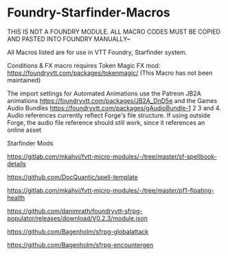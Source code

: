 # Foundry-Starfinder-Macros

THIS IS NOT A FOUNDRY MODULE. ALL MACRO CODES MUST BE COPIED AND PASTED INTO FOUNDRY MANUALLY~

All Macros listed are for use in VTT Foundry, Starfinder system.

Conditions & FX macro requires Token Magic FX mod: https://foundryvtt.com/packages/tokenmagic/
(This Macro has not been maintained)

The import settings for Automated Animations use the Patreon JB2A animations https://foundryvtt.com/packages/JB2A_DnD5e and the Games Audio Bundles https://foundryvtt.com/packages/gAudioBundle-1 2 3 and 4. Audio references currently reflect Forge's file structure. If using outside Forge, the audio file reference should still work, since it references an online asset

Starfinder Mods

https://gitlab.com/mkahvi/fvtt-micro-modules/-/tree/master/sf-spellbook-details

https://github.com/DocQuantic/spell-template

https://gitlab.com/mkahvi/fvtt-micro-modules/-/tree/master/pf1-floating-health

https://github.com/danimrath/foundryvtt-sfrpg-populator/releases/download/V0.2.3/module.json

https://github.com/Bagenholm/sfrpg-globalattack

https://github.com/Bagenholm/sfrpg-encountergen

